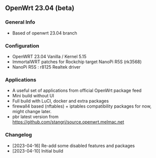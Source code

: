 ## OpenWrt 23.04 (beta)

### General Info
- Based of openwrt 23.04 branch

### Configuration
- OpenWRT 23.04 Vanilla / Kernel 5.15
- ImmortalWRT patches for Rockchip target NanoPi R5S (rk3568)
- NanoPi R5S : r8125 Realtek driver

### Applications
- A useful set of applications from official OpenWrt package feed
- Mini build without UI
- Full build with LuCI, docker and extra packages
- firewall4 based (nftables) + iptables compatibility packages for now, might change later.
- pbr latest version from https://github.com/stangri/source.openwrt.melmac.net

### Changelog
- [2023-04-16] Re-add some disabled features and packages
- [2023-04-10] Initial build

